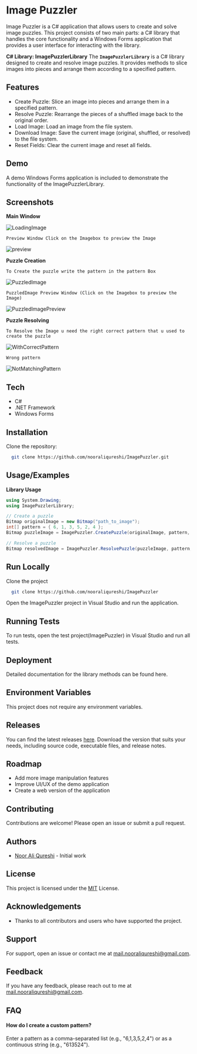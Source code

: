 
# Image Puzzler

Image Puzzler is a C# application that allows users to create and solve image puzzles. This project consists of two main parts: a C# library that handles the core functionality and a Windows Forms application that provides a user interface for interacting with the library.

**C# Library: ImagePuzzlerLibrary**
The **` ImagePuzzlerLibrary `** is a C# library designed to create and resolve image puzzles. It provides methods to slice images into pieces and arrange them according to a specified pattern.


## Features

- Create Puzzle: Slice an image into pieces and arrange them in a specified pattern.
- Resolve Puzzle: Rearrange the pieces of a shuffled image back to the original order.
- Load Image: Load an image from the file system.
- Download Image: Save the current image (original, shuffled, or resolved) to the file system.
- Reset Fields: Clear the current image and reset all fields.


## Demo

A demo Windows Forms application is included to demonstrate the functionality of the ImagePuzzlerLibrary.


## Screenshots

**Main Window**

![LoadingImage](https://github.com/nooraliqureshi/ImagePuzzler/assets/169689703/c5724080-2434-47bc-8258-e892b934697d)

` Preview Window Click on the Imagebox to preview the Image `

![preview](https://github.com/nooraliqureshi/ImagePuzzler/assets/169689703/908ef7a8-0a23-4926-b52e-daddba69a061)

**Puzzle Creation**

` To Create the puzzle write the pattern in the pattern Box `

![PuzzledImage](https://github.com/nooraliqureshi/ImagePuzzler/assets/169689703/1ac72662-99e4-4f99-94be-d7eef36d8aa8)

` PuzzledImage Preview Window (Click on the Imagebox to preview the Image) `

![PuzzledImagePreview](https://github.com/nooraliqureshi/ImagePuzzler/assets/169689703/359e5de0-bc63-4eef-95dd-0cf8debefc72)

**Puzzle Resolving**

` To Resolve the Image u need the right correct pattern that u used to create the puzzle `

![WithCorrectPattern](https://github.com/nooraliqureshi/ImagePuzzler/assets/169689703/b4982c1a-8f2e-4b29-b264-dcba0d7ae3a7)

`Wrong pattern`

![NotMatchingPattern](https://github.com/nooraliqureshi/ImagePuzzler/assets/169689703/2cf537be-ad9b-4e26-91b5-fb8720462fc9)

## Tech

- C#
- .NET Framework
- Windows Forms


## Installation

Clone the repository:

```bash
  git clone https://github.com/nooraliqureshi/ImagePuzzler.git
```
    
## Usage/Examples

**Library Usage**

``` c#
using System.Drawing;
using ImagePuzzlerLibrary;

// Create a puzzle
Bitmap originalImage = new Bitmap("path_to_image");
int[] pattern = { 6, 1, 3, 5, 2, 4 };
Bitmap puzzleImage = ImagePuzzler.CreatePuzzle(originalImage, pattern, pattern.Length);

// Resolve a puzzle
Bitmap resolvedImage = ImagePuzzler.ResolvePuzzle(puzzleImage, pattern, pattern.Length);
```


## Run Locally

Clone the project

```bash
  git clone https://github.com/nooraliqureshi/ImagePuzzler
```

Open the ImagePuzzler project in Visual Studio and run the application.


## Running Tests

To run tests, open the test project(ImagePuzzler) in Visual Studio and run all tests.


## Deployment

Detailed documentation for the library methods can be found here.


## Environment Variables

This project does not require any environment variables.

## Releases

You can find the latest releases [here](https://github.com/nooraliqureshi/ImagePuzzler/releases). Download the version that suits your needs, including source code, executable files, and release notes.

## Roadmap

- Add more image manipulation features
- Improve UI/UX of the demo application
- Create a web version of the application




## Contributing

Contributions are welcome! Please open an issue or submit a pull request.


## Authors

- [Noor Ali Qureshi](https://github.com/nooraliqureshi) - Initial work


## License

This project is licensed under the [MIT](https://choosealicense.com/licenses/mit/) License.


## Acknowledgements

- Thanks to all contributors and users who have supported the project.


## Support

For support, open an issue or contact me at mail.nooraliqureshi@gmail.com.

## Feedback

If you have any feedback, please reach out to me at mail.nooraliqureshi@gmail.com.


## FAQ

#### How do I create a custom pattern?

Enter a pattern as a comma-separated list (e.g., "6,1,3,5,2,4") or as a continuous string (e.g., "613524").

